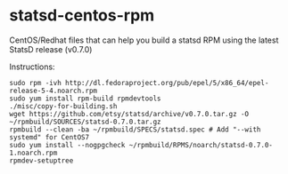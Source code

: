 statsd-centos-rpm
=================

CentOS/Redhat files that can help you build a statsd RPM using the latest StatsD release (v0.7.0)


Instructions:
```
sudo rpm -ivh http://dl.fedoraproject.org/pub/epel/5/x86_64/epel-release-5-4.noarch.rpm
sudo yum install rpm-build rpmdevtools
./misc/copy-for-building.sh
wget https://github.com/etsy/statsd/archive/v0.7.0.tar.gz -O ~/rpmbuild/SOURCES/statsd-0.7.0.tar.gz
rpmbuild --clean -ba ~/rpmbuild/SPECS/statsd.spec # Add "--with systemd" for CentOS7
sudo yum install --nogpgcheck ~/rpmbuild/RPMS/noarch/statsd-0.7.0-1.noarch.rpm
rpmdev-setuptree
```
